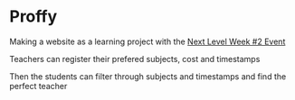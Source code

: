 # Proffy

Making a website as a learning project with the [Next Level Week #2 Event](https://nextlevelweek.com/)

Teachers can register their prefered subjects, cost and timestamps

Then the students can filter through subjects and timestamps and find the perfect teacher
